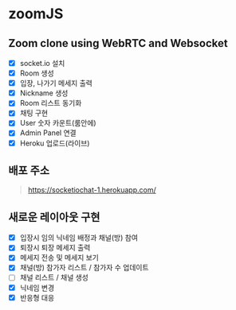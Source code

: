 # zoomJS

## Zoom clone using WebRTC and Websocket

- [x] socket.io 설치
- [x] Room 생성
- [x] 입장, 나가기 메세지 출력
- [x] Nickname 생성
- [x] Room 리스트 동기화
- [x] 채팅 구현
- [x] User 숫자 카운트(룸안에)
- [x] Admin Panel 연결
- [x] Heroku 업로드(라이브)

## 배포 주소

> https://socketiochat-1.herokuapp.com/

## 새로운 레이아웃 구현

- [x] 입장시 임의 닉네임 배정과 채널(방) 참여
- [x] 퇴장시 퇴장 메세지 출력
- [x] 메세지 전송 및 메세지 보기
- [x] 채널(방) 참가자 리스트 / 참가자 수 업데이트
- [ ] 채널 리스트 / 채널 생성
- [x] 닉네임 변경
- [x] 반응형 대응
